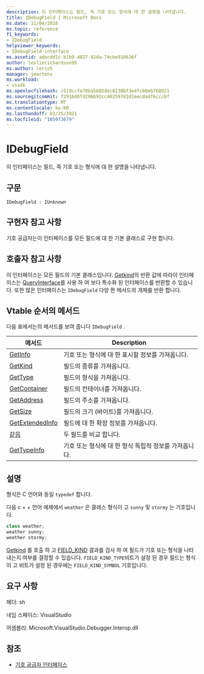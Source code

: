 ```yaml
---
description: 이 인터페이스는 필드, 즉 기호 또는 형식에 대 한 설명을 나타냅니다.
title: IDebugField | Microsoft Docs
ms.date: 11/04/2016
ms.topic: reference
f1_keywords:
- IDebugField
helpviewer_keywords:
- IDebugField interface
ms.assetid: adecdd1c-b1b9-4027-92da-74cbe910636f
author: leslierichardson95
ms.author: lerich
manager: jmartens
ms.workload:
- vssdk
ms.openlocfilehash: c519ccfe70ba5685dec8230bf3e4fcb0eb768921
ms.sourcegitcommit: f2916d8fd296b92cc402597d1d1eecda4f6cccbf
ms.translationtype: MT
ms.contentlocale: ko-KR
ms.lasthandoff: 03/25/2021
ms.locfileid: "105073679"
---
```

# <a name="idebugfield"></a>IDebugField
이 인터페이스는 필드, 즉 기호 또는 형식에 대 한 설명을 나타냅니다.

## <a name="syntax"></a>구문

```
IDebugField : IUnknown
```

## <a name="notes-for-implementers"></a>구현자 참고 사항
 기호 공급자는이 인터페이스를 모든 필드에 대 한 기본 클래스로 구현 합니다.

## <a name="notes-for-callers"></a>호출자 참고 사항
 이 인터페이스는 모든 필드의 기본 클래스입니다. [Getkind](../../../extensibility/debugger/reference/idebugfield-getkind.md)의 반환 값에 따라이 인터페이스는 [QueryInterface](/cpp/atl/queryinterface)를 사용 하 여 보다 특수화 된 인터페이스를 반환할 수 있습니다. 또한 많은 인터페이스는 `IDebugField` 다양 한 메서드의 개체를 반환 합니다.

## <a name="methods-in-vtable-order"></a>Vtable 순서의 메서드
 다음 표에서는의 메서드를 보여 줍니다 `IDebugField` .

|메서드|Description|
|------------|-----------------|
|[GetInfo](../../../extensibility/debugger/reference/idebugfield-getinfo.md)|기호 또는 형식에 대 한 표시할 정보를 가져옵니다.|
|[GetKind](../../../extensibility/debugger/reference/idebugfield-getkind.md)|필드의 종류를 가져옵니다.|
|[GetType](../../../extensibility/debugger/reference/idebugfield-gettype.md)|필드의 형식을 가져옵니다.|
|[GetContainer](../../../extensibility/debugger/reference/idebugfield-getcontainer.md)|필드의 컨테이너를 가져옵니다.|
|[GetAddress](../../../extensibility/debugger/reference/idebugfield-getaddress.md)|필드의 주소를 가져옵니다.|
|[GetSize](../../../extensibility/debugger/reference/idebugfield-getsize.md)|필드의 크기 (바이트)를 가져옵니다.|
|[GetExtendedInfo](../../../extensibility/debugger/reference/idebugfield-getextendedinfo.md)|필드에 대 한 확장 정보를 가져옵니다.|
|[같음](../../../extensibility/debugger/reference/idebugfield-equal.md)|두 필드를 비교 합니다.|
|[GetTypeInfo](../../../extensibility/debugger/reference/idebugfield-gettypeinfo.md)|기호 또는 형식에 대 한 형식 독립적 정보를 가져옵니다.|

## <a name="remarks"></a>설명
 형식은 C 언어와 동일 `typedef` 합니다.

 다음 c + + 언어 예제에서 `weather` 은 클래스 형식이 고 `sunny` 및 `stormy` 는 기호입니다.

```cpp
class weather;
weather sunny;
weather stormy;
```

 [Getkind](../../../extensibility/debugger/reference/idebugfield-getkind.md) 를 호출 하 고 [FIELD_KIND](../../../extensibility/debugger/reference/field-kind.md) 결과를 검사 하 여 필드가 기호 또는 형식을 나타내는지 여부를 결정할 수 있습니다. `FIELD_KIND_TYPE`비트가 설정 된 경우 필드는 형식이 고 비트가 설정 된 경우에는 `FIELD_KIND_SYMBOL` 기호입니다.

## <a name="requirements"></a>요구 사항
 헤더: sh

 네임 스페이스: VisualStudio

 어셈블리: Microsoft.VisualStudio.Debugger.Interop.dll

## <a name="see-also"></a>참조
- [기호 공급자 인터페이스](../../../extensibility/debugger/reference/symbol-provider-interfaces.md)
